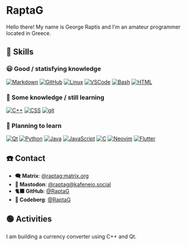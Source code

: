 # RaptaG

Hello there! My name is George Raptis and I'm an amateur programmer located in Greece.

## 💪 Skills

### 😃 Good / statisfying knowledge

[![Markdown](https://skillicons.dev/icons?i=md)](https://daringfireball.net/projects/markdown) [![GitHub](https://skillicons.dev/icons?i=github)](https://github.com) [![Linux](https://skillicons.dev/icons?i=linux)](https://linux.org) [![VSCode](https://skillicons.dev/icons?i=vscode)](https://code.visualstudio.com) [![Bash](https://skillicons.dev/icons?i=bash)](https://www.gnu.org/software/bash) [![HTML](https://skillicons.dev/icons?i=html)](https://html.spec.whatwg.org/multipage)

### 🤔 Some knowledge / still learning

[![C++](https://skillicons.dev/icons?i=cpp)](https://isocpp.org) [![CSS](https://skillicons.dev/icons?i=css)](https://www.w3.org/Style/CSS) [![git](https://skillicons.dev/icons?i=git)](https://git-scm.com)

### 🧐 Planning to learn

[![Qt](https://skillicons.dev/icons?i=qt)](https://www.qt.io) [![Python](https://skillicons.dev/icons?i=py)](https://www.python.org) [![Java](https://skillicons.dev/icons?i=java)](https://www.oracle.com/java) [![JavaScript](https://skillicons.dev/icons?i=js)](https://www.ecma-international.org/publications-and-standards/standards/ecma-262) [![C](https://skillicons.dev/icons?i=c)](https://en.wikipedia.org/wiki/C_(programming_language)) [![Neovim](https://skillicons.dev/icons?i=neovim)](https://neovim.io) [![Flutter](https://skillicons.dev/icons?i=flutter)](https://flutter.dev)

## ☎️ Contact

- **🗨️ Matrix**: [@raptag:matrix.org](https://matrix.to/#/@raptag:matrix.org)
- **🐘 Mastodon**: [@raptag@kafeneio.social](https://kafeneio.social/@raptag)
- **🐈‍⬛ GitHub**: [@RaptaG](https://github.com/RaptaG)
- **🗻 Codeberg**: [@RaptaG](https://codeberg.org/RaptaG)

## 🟢 Activities

I am building a currency converter using C++ and Qt.